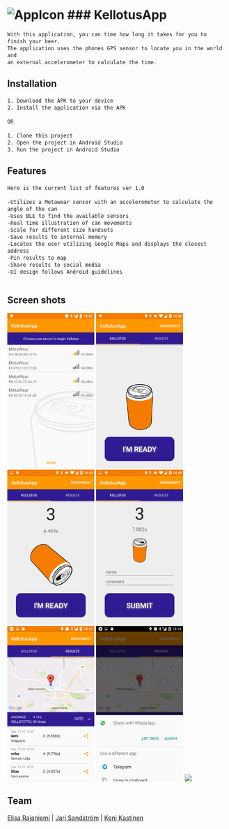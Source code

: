 
# ![AppIcon](https://github.com/elisara/KellotusApp/blob/master/app/src/main/res/mipmap-hdpi/bottle.png) ### KellotusApp
```
With this application, you can time how long it takes for you to finish your beer.
The application uses the phones GPS sensor to locate you in the world and 
an external accelerometer to calculate the time.
```

## Installation
```
1. Download the APK to your device
2. Install the application via the APK

OR

1. Clone this project
2. Open the project in Android Studio
3. Run the project in Android Studio
```

## Features

```
Here is the current list of features ver 1.0

-Utilizes a Metawear sensor with an accelerometer to calculate the angle of the can
-Uses BLE to find the available sensors
-Real time illustration of can movements
-Scale for different size handsets
-Save results to internal memory
-Locates the user utilizing Google Maps and displays the closest address
-Pin results to map
-Share results to social media
-UI design follows Android guidelines


```

## Screen shots

<img src="https://github.com/elisara/KellotusApp/blob/master/Screenshots/Screenshot_20161011-124013.png" width="200">
<img src="https://github.com/elisara/KellotusApp/blob/master/Screenshots/Screenshot_2016-10-04-14-42-35.png" width="200">
<img src="https://github.com/elisara/KellotusApp/blob/master/Screenshots/Screenshot_2016-10-04-14-43-06.png" width="200">
<img src="https://github.com/elisara/KellotusApp/blob/master/Screenshots/Screenshot_2016-10-04-14-43-10.png" width="200"><br>
<img src="https://github.com/elisara/KellotusApp/blob/master/Screenshots/Screenshot_20161011-131314.png" width="200">
<img src="https://github.com/elisara/KellotusApp/blob/master/Screenshots/Screenshot_20161011-131320.png" width="200">
<img src="https://github.com/elisara/KellotusApp/blob/master/Screenshots/Kellotus%20(1).gif" width="200">



## Team

[Elisa Rajaniemi](https://github.com/elisara/) | [Jari Sandström](https://github.com/jarisand/) | [Keni Kastinen](https://github.com/KeniKastinen/)
